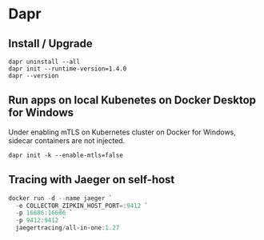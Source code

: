 # Dapr

## Install / Upgrade

```shell
dapr uninstall --all
dapr init --runtime-version=1.4.0
dapr --version
```

## Run apps on local Kubenetes on Docker Desktop for Windows

Under enabling mTLS on Kubernetes cluster on Docker for Windows,
sidecar containers are not injected.

```shell
dapr init -k --enable-mtls=false
```

## Tracing with Jaeger on self-host

```powershell
docker run -d --name jaeger `
  -e COLLECTOR_ZIPKIN_HOST_PORT=:9412 `
  -p 16686:16686 `
  -p 9412:9412 `
  jaegertracing/all-in-one:1.27
```